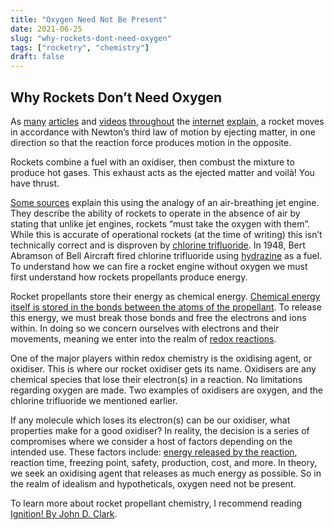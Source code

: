 ```yaml
---
title: "Oxygen Need Not Be Present"
date: 2021-06-25
slug: "why-rockets-dont-need-oxygen"
tags: ["rocketry", "chemistry"]
draft: false
---
```

## Why Rockets Don’t Need Oxygen

As [many](https://www.nasa.gov/audience/forstudents/k-4/stories/nasa-knows/what-is-a-rocket-k4.html) [articles](https://interestingengineering.com/rockets-101-how-exactly-do-rockets-work) and [videos](https://www.youtube.com/watch?v=jI-HeXhsUIg) [throughout](https://www.nasa.gov/stem-ed-resources/how-rockets-work.html) the [internet](https://www.esa.int/kids/en/learn/Technology/Rockets/How_does_a_rocket_work) [explain](https://science.howstuffworks.com/rocket.htm), a rocket moves in accordance with Newton’s third law of motion by ejecting matter, in one direction so that the reaction force produces motion in the opposite.

Rockets combine a fuel with an oxidiser, then combust the mixture to produce hot gases. This exhaust acts as the ejected matter and voilà! You have thrust.

[Some sources](https://www.grc.nasa.gov/WWW/k-12/rocket/TRCRocket/practical_rocketry.html) explain this using the analogy of an air-breathing jet engine. They describe the ability of rockets to operate in the absence of air by stating that unlike jet engines, rockets “must take the oxygen with them”. While this is accurate of operational rockets (at the time of writing) this isn’t technically correct and is disproven by [chlorine trifluoride](https://pubchem.ncbi.nlm.nih.gov/compound/24637). In 1948, Bert Abramson of Bell Aircraft fired chlorine trifluoride using [hydrazine](http://www.astronautix.com/h/hydrazine.html) as a fuel. To understand how we can fire a rocket engine without oxygen we must first understand how rockets propellants produce energy.

Rocket propellants store their energy as chemical energy. [Chemical energy itself is stored in the bonds between the atoms of the propellant](https://www.britannica.com/science/chemical-energy). To release this energy, we must break those bonds and free the electrons and ions within. In doing so we concern ourselves with electrons and their movements, meaning we enter into the realm of [redox reactions](https://chem.libretexts.org/Bookshelves/Analytical_Chemistry/Supplemental_Modules_(Analytical_Chemistry)/Electrochemistry/Redox_Chemistry/Oxidation-Reduction_Reactions). 

One of the major players within redox chemistry is the oxidising agent, or oxidiser. This is where our rocket oxidiser gets its name. Oxidisers are any chemical species that lose their electron(s) in a reaction. No limitations regarding oxygen are made. Two examples of oxidisers are oxygen, and the chlorine trifluoride we mentioned earlier.

If any molecule which loses its electron(s) can be our oxidiser, what properties make for a good oxidiser? In reality, the decision is a series of compromises where we consider a host of factors depending on the intended use. These factors include: [energy released by the reaction](https://chem.libretexts.org/Bookshelves/Organic_Chemistry/Map%3A_Organic_Chemistry_(Smith)/Chapter_06%3A_Understanding_Organic_Reactions/6.04_Bond_Dissociation_Energy), reaction time, freezing point, safety, production, cost, and more. In theory, we seek an oxidising agent that releases as much energy as possible. So in the realm of idealism and hypotheticals, oxygen need not be present.

To learn more about rocket propellant chemistry, I recommend reading [Ignition! By John D. Clark](https://library.sciencemadness.org/library/books/ignition.pdf).
